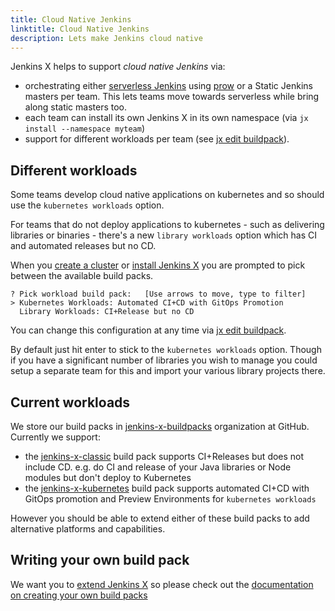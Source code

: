 ```yaml
---
title: Cloud Native Jenkins
linktitle: Cloud Native Jenkins
description: Lets make Jenkins cloud native
---
```


Jenkins X helps to support _cloud native Jenkins_ via:

* orchestrating either [serverless Jenkins](/news/serverless-jenkins/) using [prow](/architecture/prow) or a Static Jenkins masters per team. This lets teams move towards serverless while bring along static masters too.
* each team can install its own Jenkins X in its own namespace (via `jx install --namespace myteam`)
* support for different workloads per team (see [jx edit buildpack](/commands/jx_edit_buildpack/)). 


## Different workloads

Some teams develop cloud native applications on kubernetes and so should use the `kubernetes workloads` option. 

For teams that do not deploy applications to kubernetes - such as delivering libraries or binaries - there's a new `library workloads` option which has CI and automated releases but no CD.

When you [create a cluster](getting-started/create-cluster/) or [install Jenkins X](/docs/managing/tasks/install-on-cluster/) you are prompted to pick between the available build packs.
  
```shell 
? Pick workload build pack:   [Use arrows to move, type to filter]
> Kubernetes Workloads: Automated CI+CD with GitOps Promotion
  Library Workloads: CI+Release but no CD
```  

You can change this configuration at any time via [jx edit buildpack](/commands/jx_edit_buildpack/).

By default just hit enter to stick to the `kubernetes workloads` option. Though if you have a significant number of libraries you wish to manage you could setup a separate team for this and import your various library projects there.


## Current workloads 

We store our build packs in [jenkins-x-buildpacks](https://github.com/jenkins-x-buildpacks/) organization at GitHub. Currently we support: 
 
* the [jenkins-x-classic](https://github.com/jenkins-x-buildpacks/jenkins-x-classic) build pack supports CI+Releases but does not include CD. e.g. do CI and release of your Java libraries or Node modules but don't deploy to Kubernetes
* the [jenkins-x-kubernetes](https://github.com/jenkins-x-buildpacks/jenkins-x-kubernetes) build pack supports automated CI+CD with GitOps promotion and Preview Environments for `kubernetes workloads`

However you should be able to extend either of these build packs to add alternative platforms and capabilities.

## Writing your own build pack

We want you to [extend Jenkins X](/extending/) so please check out the [documentation on creating your own build packs](/architecture/build-packs/#creating-new-build-packs)
